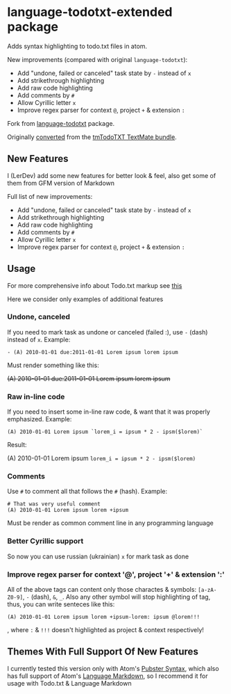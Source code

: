 # language-todotxt-extended package

Adds syntax highlighting to todo.txt files in atom.

New improvements (compared with original `language-todotxt`):

- Add "undone, failed or canceled" task state by `-` instead of `x`
- Add strikethrough highlighting
- Add raw code highlighting
- Add comments by `#`
- Allow Cyrillic letter `x`
- Improve regex parser for context `@`, project `+` & extension `:`

Fork from [language-todotxt](https://atom.io/packages/language-todotxt) package.

Originally [converted](http://atom.io/docs/latest/converting-a-text-mate-bundle) from the [tmTodoTXT TextMate bundle](https://github.com/sideshowcoder/tmTodoTXT).

## New Features

I (LerDev) add some new features for better look & feel, also get some of them from GFM version of Markdown

Full list of new improvements:

- Add "undone, failed or canceled" task state by `-` instead of `x`
- Add strikethrough highlighting
- Add raw code highlighting
- Add comments by `#`
- Allow Cyrillic letter `x`
- Improve regex parser for context `@`, project `+` & extension `:`



## Usage

For more comprehensive info about Todo.txt markup see [this](https://github.com/ginatrapani/todo.txt-cli)

Here we consider only examples of additional features

### Undone, canceled

If you need to mark task as undone or canceled (failed :), use `-` (dash) instead of `x`. Example:

```
- (A) 2010-01-01 due:2011-01-01 Lorem ipsum lorem ipsum 
```

Must render something like this:

~~(A) 2010-01-01 due:2011-01-01 Lorem ipsum lorem ipsum~~


### Raw in-line code

If you need to insert some in-line raw code, & want that it was properly emphasized. Example:
	
```
(A) 2010-01-01 Lorem ipsum `lorem_i = ipsum * 2 - ipsm($lorem)`
```

Result:

(A) 2010-01-01 Lorem ipsum `lorem_i = ipsum * 2 - ipsm($lorem)`

### Comments

Use `#` to comment all that follows the `#` (hash). Example:

```
# That was very useful comment
(A) 2010-01-01 Lorem ipsum lorem +ipsum
```

Must be render as common comment line in any programming language

### Better Cyrillic support

So now you can use russian (ukrainian) `x` for mark task as done

### Improve regex parser for context '@', project '+' & extension ':'

All of the above tags can content only those charactes & symbols: `[a-zA-Z0-9]`, `-` (dash), `&`, `_`. Also any other symbol will stop highlighting of tag, thus, you can write senteces like this:

```
(A) 2010-01-01 Lorem ipsum lorem +ipsum-lorem: ipsum @lorem!!!
```

, where `:` & `!!!` doesn't highlighted as project & context respectively!



## Themes With Full Support Of New Features

I currently tested this version only with Atom's [Pubster Syntax](https://github.com/plttn/pubster-syntax), which also has full support of Atom's [Language Markdown](https://atom.io/packages/language-markdown), so I recommend it for usage with Todo.txt & Language Markdown

